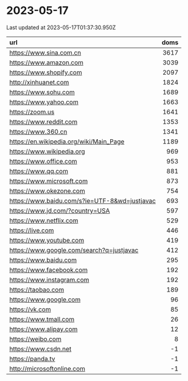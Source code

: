 # 2023-05-17

<!-- BEGIN -->
Last updated at 2023-05-17T01:37:30.950Z

url | doms
:- | -:
https://www.sina.com.cn | 3617
https://www.amazon.com | 3039
https://www.shopify.com | 2097
http://xinhuanet.com | 1824
https://www.sohu.com | 1689
https://www.yahoo.com | 1663
https://zoom.us | 1641
https://www.reddit.com | 1353
https://www.360.cn | 1341
https://en.wikipedia.org/wiki/Main_Page | 1189
https://www.wikipedia.org | 969
https://www.office.com | 953
https://www.qq.com | 881
https://www.microsoft.com | 873
https://www.okezone.com | 754
https://www.baidu.com/s?ie=UTF-8&wd=justjavac | 693
https://www.jd.com/?country=USA | 597
https://www.netflix.com | 529
https://live.com | 446
https://www.youtube.com | 419
https://www.google.com/search?q=justjavac | 412
https://www.baidu.com | 295
https://www.facebook.com | 192
https://www.instagram.com | 192
https://taobao.com | 189
https://www.google.com | 96
https://vk.com | 85
https://www.tmall.com | 26
https://www.alipay.com | 12
https://weibo.com | 8
https://www.csdn.net | -1
https://panda.tv | -1
http://microsoftonline.com | -1
<!-- END -->
